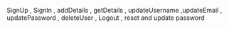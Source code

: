 SignUp , SignIn , addDetails , getDetails , updateUsername ,updateEmail , updatePassword , deleteUser , Logout , reset and update password
